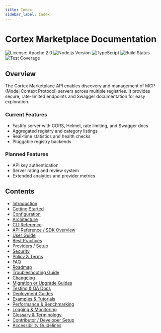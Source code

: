```yaml
---
title: Index
sidebar_label: Index
---
```


# Cortex Marketplace Documentation

![License: Apache 2.0](https://img.shields.io/badge/License-Apache_2.0-blue.svg) ![Node.js Version](https://img.shields.io/badge/node-18%2B-brightgreen) ![TypeScript](https://img.shields.io/badge/TypeScript-5.6-blue) ![Build Status](https://img.shields.io/badge/build-passing-brightgreen) ![Test Coverage](https://img.shields.io/badge/coverage-unknown-lightgrey)

## Overview

The Cortex Marketplace API enables discovery and management of MCP (Model Context Protocol) servers across multiple registries. It provides secure, rate-limited endpoints and Swagger documentation for easy exploration.

### Current Features

- Fastify server with CORS, Helmet, rate limiting, and Swagger docs
- Aggregated registry and category listings
- Real-time statistics and health checks
- Pluggable registry backends

### Planned Features

- API key authentication
- Server rating and review system
- Extended analytics and provider metrics

## Contents

- [Introduction](./introduction.md)
- [Getting Started](./getting-started.md)
- [Configuration](./configuration.md)
- [Architecture](./architecture.md)
- [CLI Reference](./cli-reference.md)
- [API Reference / SDK Overview](./api-reference.md)
- [User Guide](./user-guide.md)
- [Best Practices](./best-practices.md)
- [Providers / Setup](./providers-setup.md)
- [Security](./security.md)
- [Policy & Terms](./policy-terms.md)
- [FAQ](./faq.md)
- [Roadmap](./roadmap.md)
- [Troubleshooting Guide](./troubleshooting-guide.md)
- [Changelog](./changelog.md)
- [Migration or Upgrade Guides](./migration-guide.md)
- [Testing & QA Docs](./testing-qa.md)
- [Deployment Guides](./deployment-guide.md)
- [Examples & Tutorials](./examples.md)
- [Performance & Benchmarking](./performance-benchmarking.md)
- [Logging & Monitoring](./logging-monitoring.md)
- [Glossary & Terminology](./glossary.md)
- [Contributor / Developer Setup](./contributor-setup.md)
- [Accessibility Guidelines](./accessibility-guidelines.md)
